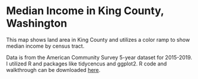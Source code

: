# Median Income in King County, Washington
This map shows land area in King County and utilizes a color ramp to show median income by census tract.

Data is from the American Community Survey 5-year dataset for 2015-2019. I utilized R and packages like tidycencus and ggplot2. R code and walkthrough can be downloaded [here](MedianIncomeCode.md).
